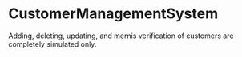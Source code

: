 # CustomerManagementSystem

Adding, deleting, updating, and mernis verification of customers are completely simulated only.
